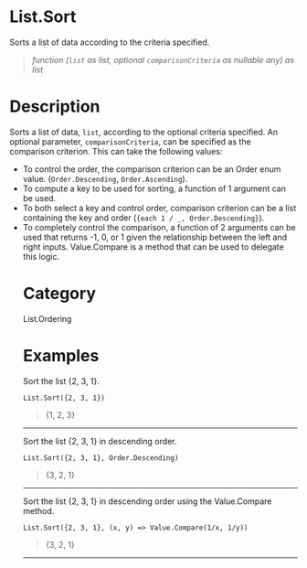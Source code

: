 # List.Sort
Sorts a list of data according to the criteria specified.
> _function (<code>list</code> as list, optional <code>comparisonCriteria</code> as nullable any) as list_

# Description 
Sorts a list of data, <code>list</code>, according to the optional criteria specified.
    An optional parameter, <code>comparisonCriteria</code>, can be specified as the comparison criterion. This can take the following values:
    <ul>
    <li> To control the order, the comparison criterion can be an Order enum value. (<code>Order.Descending</code>, <code>Order.Ascending</code>). </li>
    <li> To compute a key to be used for sorting, a function of 1 argument can be used. </li>
    <li> To both select a key and control order, comparison criterion can be a list containing the key and order (<code>{each 1 / _, Order.Descending}</code>). </li>
    <li> To completely control the comparison, a function of 2 arguments can be used that returns -1, 0, or 1 given the relationship between the left and right inputs. Value.Compare is a method that can be used to delegate this logic. </li>
    
# Category 
List.Ordering
# Examples 
Sort the list {2, 3, 1}.
```
List.Sort({2, 3, 1})
```
> {1, 2, 3}

***
Sort the list {2, 3, 1} in descending order.
```
List.Sort({2, 3, 1}, Order.Descending)
```
> {3, 2, 1}

***
Sort the list {2, 3, 1} in descending order using the Value.Compare method.
```
List.Sort({2, 3, 1}, (x, y) => Value.Compare(1/x, 1/y))
```
> {3, 2, 1}

***
